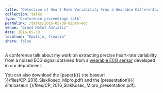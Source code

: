 ```yaml
---
title: "Detection of Heart Rate Variability From a Wearable Differential ECG Device"
collection: talks
type: "Conference proceedings talk"
permalink: /talks/2016-05-30-mipro-ecg
venue: "Grand Hotel Adriatic"
date: 2016-05-30
location: "Opatija, Croatia"
share: false
---
```


A conference talk about my work on extracting precise heart-rate variability from a noised ECG
signal obtained from a
[wearable ECG sensor](http://www-e6.ijs.si/ParallelAndDistributedSystems/#!EcgSensor)
developed in our department.

You can also download the [paper]({{ site.baseurl }}/files/CP_2016_SlakKosec_Mipro.pdf) and the
[presentation]({{ site.baseurl }}/files/CP_2016_SlakKosec_Mipro_presentation.pdf).

<!--
vim: spell spelllang=en:
-->
